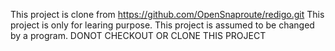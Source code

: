 This project is clone from https://github.com/OpenSnaproute/redigo.git 
This project is only for learing purpose.
This project is assumed to be changed by a program. 
DONOT CHECKOUT OR CLONE THIS PROJECT
